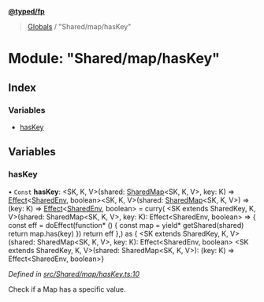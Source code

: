 **[@typed/fp](../README.md)**

> [Globals](../globals.md) / "Shared/map/hasKey"

# Module: "Shared/map/hasKey"

## Index

### Variables

* [hasKey](_shared_map_haskey_.md#haskey)

## Variables

### hasKey

• `Const` **hasKey**: \<SK, K, V>(shared: [SharedMap](../interfaces/_shared_map_sharedmap_.sharedmap.md)\<SK, K, V>, key: K) => [Effect](_effect_effect_.effect.md)\<[SharedEnv](../interfaces/_shared_core_services_sharedenv_.sharedenv.md), boolean>\<SK, K, V>(shared: [SharedMap](../interfaces/_shared_map_sharedmap_.sharedmap.md)\<SK, K, V>) => (key: K) => [Effect](_effect_effect_.effect.md)\<[SharedEnv](../interfaces/_shared_core_services_sharedenv_.sharedenv.md), boolean> = curry( \<SK extends SharedKey, K, V>(shared: SharedMap\<SK, K, V>, key: K): Effect\<SharedEnv, boolean> => { const eff = doEffect(function* () { const map = yield* getShared(shared) return map.has(key) }) return eff },) as { \<SK extends SharedKey, K, V>(shared: SharedMap\<SK, K, V>, key: K): Effect\<SharedEnv, boolean> \<SK extends SharedKey, K, V>(shared: SharedMap\<SK, K, V>): (key: K) => Effect\<SharedEnv, boolean>}

*Defined in [src/Shared/map/hasKey.ts:10](https://github.com/TylorS/typed-fp/blob/ac98ca1/src/Shared/map/hasKey.ts#L10)*

Check if a Map has a specific value.
